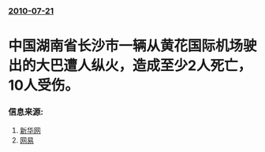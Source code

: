 ### [2010-07-21](/news/2010/07/21/index.md)

##### 
#  中国湖南省长沙市一辆从黄花国际机场驶出的大巴遭人纵火，造成至少2人死亡，10人受伤。




### 信息来源:

1. [新华网](http://news.xinhuanet.com/legal/2010-07/22/c_12361008.htm)
2. [网易](https://web.archive.org/web/20100724051501/http://news.163.com/10/0721/17/6C4QUBSO00014AEF.html)
